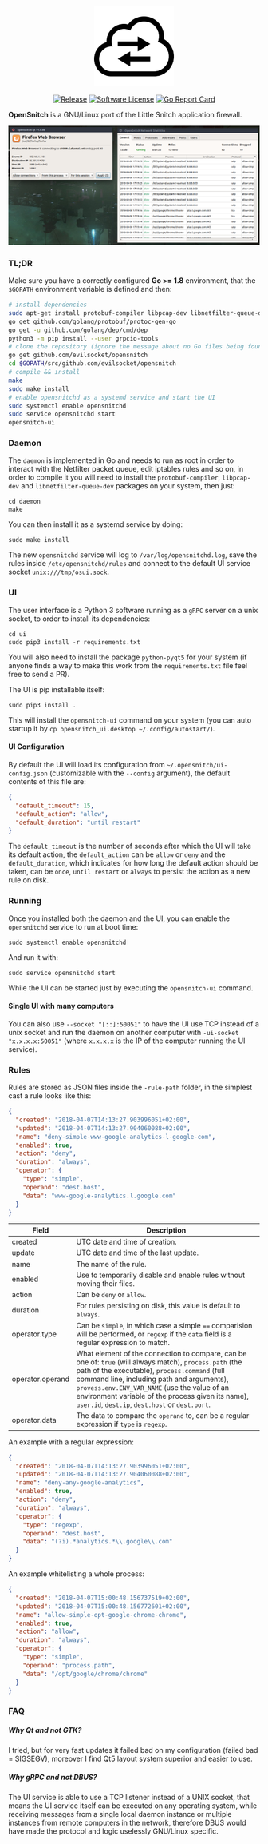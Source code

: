 <p align="center">
  <img alt="opensnitch" src="https://raw.githubusercontent.com/evilsocket/opensnitch/master/ui/opensnitch/res/icon.png" height="160" />
  <p align="center">
    <a href="https://github.com/evilsocket/opensnitch/releases/latest"><img alt="Release" src="https://img.shields.io/github/release/evilsocket/opensnitch.svg?style=flat-square"></a>
    <a href="https://github.com/evilsocket/opensnitch/blob/master/LICENSE.md"><img alt="Software License" src="https://img.shields.io/badge/license-GPL3-brightgreen.svg?style=flat-square"></a>
    <a href="https://goreportcard.com/report/github.com/evilsocket/opensnitch/daemon"><img alt="Go Report Card" src="https://goreportcard.com/badge/github.com/evilsocket/opensnitch/daemon?style=flat-square"></a>
  </p>
</p>

**OpenSnitch** is a GNU/Linux port of the Little Snitch application firewall.

<p align="center">
  <img src="https://raw.githubusercontent.com/evilsocket/opensnitch/master/screenshot.png" alt="OpenSnitch"/>
</p>

### TL;DR

Make sure you have a correctly configured **Go >= 1.8** environment, that the `$GOPATH` environment variable is defined and then:

```bash
# install dependencies
sudo apt-get install protobuf-compiler libpcap-dev libnetfilter-queue-dev python3-pip
go get github.com/golang/protobuf/protoc-gen-go
go get -u github.com/golang/dep/cmd/dep
python3 -m pip install --user grpcio-tools
# clone the repository (ignore the message about no Go files being found)
go get github.com/evilsocket/opensnitch
cd $GOPATH/src/github.com/evilsocket/opensnitch
# compile && install
make
sudo make install
# enable opensnitchd as a systemd service and start the UI
sudo systemctl enable opensnitchd
sudo service opensnitchd start
opensnitch-ui
```

### Daemon

The `daemon` is implemented in Go and needs to run as root in order to interact with the Netfilter packet queue, edit
iptables rules and so on, in order to compile it you will need to install the `protobuf-compiler`, `libpcap-dev` and `libnetfilter-queue-dev`
packages on your system, then just:

    cd daemon
    make

You can then install it as a systemd service by doing:

    sudo make install

The new `opensnitchd` service will log to `/var/log/opensnitchd.log`, save the rules inside `/etc/opensnitchd/rules` and connect to the default UI service socket `unix:///tmp/osui.sock`.

### UI

The user interface is a Python 3 software running as a `gRPC` server on a unix socket, to order to install its dependencies:

    cd ui
    sudo pip3 install -r requirements.txt

You will also need to install the package `python-pyqt5` for your system (if anyone finds a way to make this work from
the `requirements.txt` file feel free to send a PR).

The UI is pip installable itself:

    sudo pip3 install .

This will install the `opensnitch-ui` command on your system (you can auto startup it by `cp opensnitch_ui.desktop ~/.config/autostart/`).

#### UI Configuration

By default the UI will load its configuration from `~/.opensnitch/ui-config.json` (customizable with the `--config` argument), the
default contents of this file are:

```json
{
  "default_timeout": 15,
  "default_action": "allow",
  "default_duration": "until restart"
}
```

The `default_timeout` is the number of seconds after which the UI will take its default action, the `default_action` can be `allow` or `deny`
and the `default_duration`, which indicates for how long the default action should be taken, can be `once`, `until restart` or `always` to
persist the action as a new rule on disk.

### Running

Once you installed both the daemon and the UI, you can enable the `opensnitchd` service to run at boot time:

    sudo systemctl enable opensnitchd

And run it with:

    sudo service opensnitchd start

While the UI can be started just by executing the `opensnitch-ui` command.

#### Single UI with many computers

You can also use `--socket "[::]:50051"` to have the UI use TCP instead of a unix socket and run the daemon on another
computer with `-ui-socket "x.x.x.x:50051"` (where `x.x.x.x` is the IP of the computer running the UI service).

### Rules

Rules are stored as JSON files inside the `-rule-path` folder, in the simplest cast a rule looks like this:

```json
{
  "created": "2018-04-07T14:13:27.903996051+02:00",
  "updated": "2018-04-07T14:13:27.904060088+02:00",
  "name": "deny-simple-www-google-analytics-l-google-com",
  "enabled": true,
  "action": "deny",
  "duration": "always",
  "operator": {
    "type": "simple",
    "operand": "dest.host",
    "data": "www-google-analytics.l.google.com"
  }
}
```

| Field            | Description   |
| -----------------|---------------|
| created          | UTC date and time of creation. |
| update           | UTC date and time of the last update. |
| name             | The name of the rule. |
| enabled          | Use to temporarily disable and enable rules without moving their files. |
| action           | Can be `deny` or `allow`. |
| duration         | For rules persisting on disk, this value is default to `always`. |
| operator.type    | Can be `simple`, in which case a simple `==` comparision will be performed, or `regexp` if the `data` field is a regular expression to match. |
| operator.operand | What element of the connection to compare, can be one of: `true` (will always match), `process.path` (the path of the executable), `process.command` (full command line, including path and arguments), `provess.env.ENV_VAR_NAME` (use the value of an environment variable of the process given its name), `user.id`, `dest.ip`, `dest.host` or `dest.port`. |
| operator.data    | The data to compare the `operand` to, can be a regular expression if `type` is `regexp`. |

An example with a regular expression:

```json
{
  "created": "2018-04-07T14:13:27.903996051+02:00",
  "updated": "2018-04-07T14:13:27.904060088+02:00",
  "name": "deny-any-google-analytics",
  "enabled": true,
  "action": "deny",
  "duration": "always",
  "operator": {
    "type": "regexp",
    "operand": "dest.host",
    "data": "(?i).*analytics.*\\.google\\.com"
  }
}
```

An example whitelisting a whole process:

```json
{
  "created": "2018-04-07T15:00:48.156737519+02:00",
  "updated": "2018-04-07T15:00:48.156772601+02:00",
  "name": "allow-simple-opt-google-chrome-chrome",
  "enabled": true,
  "action": "allow",
  "duration": "always",
  "operator": {
    "type": "simple",
    "operand": "process.path",
    "data": "/opt/google/chrome/chrome"
  }
}
```

### FAQ

##### Why Qt and not GTK?

I tried, but for very fast updates it failed bad on my configuration (failed bad = SIGSEGV), moreover I find Qt5 layout system superior and easier to use.

##### Why gRPC and not DBUS?

The UI service is able to use a TCP listener instead of a UNIX socket, that means the UI service itself can be executed on any
operating system, while receiving messages from a single local daemon instance or multiple instances from remote computers in the network,
therefore DBUS would have made the protocol and logic uselessly GNU/Linux specific.
